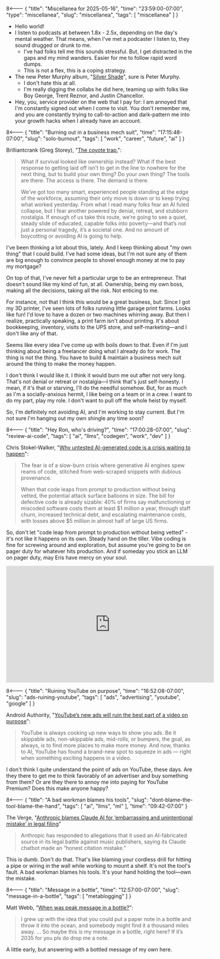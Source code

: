 8<--- { "title": "Miscellanea for 2025-05-16", "time": "23:59:00-07:00", "type": "miscellanea", "slug": "miscellanea", "tags": [ "miscellanea" ] }

- Hello world!
- I listen to podcasts at between 1.8x - 2.5x, depending on the day's mental weather. That means, when I've met a podcaster I listen to, they sound drugged or drunk to me.
	- I’ve had folks tell me this sounds stressful. But, I get distracted in the gaps and my mind wanders. Easier for me to follow rapid word dumps. 
	- This is not a flex, this is a coping strategy. 
- The new Peter Murphy album, "[Silver Shade](https://petermurphy.bandcamp.com/album/silver-shade)", sure is Peter Murphy. 
	- I don't hate this at all.
	- I'm really digging the collabs he did here, teaming up with folks like Boy George, Trent Reznor, and Justin Chancellor.
- Hey, you, service provider on the web that I pay for: I am annoyed that I'm constantly signed out when I come to visit. You don't remember me, and you are constantly trying to call-to-action and dark-pattern me into your growth hacks when I already have an account.

8<--- { "title": "Burning out in a business mech suit", "time": "17:15:48-07:00", "slug": "solo-burnout", "tags": [ "work", "career", "future", "ai" ] }

Brilliantcrank (Greg Storey), "[The coyote trap.](https://brilliantcrank.com/the-coyote-trap/?ref=brilliantcrank-newsletter)":

> What if survival looked like ownership instead? What if the best response to getting laid off isn’t to get in the line to nowhere for the next thing, but to build your own thing? Do your own thing? The tools are there. The access is there. The demand is there.
>
> We’ve got too many smart, experienced people standing at the edge of the workforce, assuming their only move is down or to keep trying what worked yesterday. From what I read many folks fear an AI fuled collapse, but I fear another powered by denial, retreat, and stubborn nostalgia. If enough of us take this route, we’re going to see a quiet, steady slide of educated, capable folks into poverty—and that’s not just a personal tragedy, it’s a societal one. And no amount of boycotting or avoiding AI is going to help.

I've been thinking a lot about this, lately. And I keep thinking about "my own thing" that I could build. I've had some ideas, but I'm not sure any of them are big enough to convince people to shovel enough money at me to pay my mortgage?

On top of that, I've never felt a particular urge to be an entrepreneur. That doesn't sound like my kind of fun, at all. Ownership, being my own boss, making all the decisions, taking all the risk. Not enticing to me.

For instance, not that I think this would be a great business, but: Since I got my 3D printer, I've seen lots of folks running little garage print farms. Looks like fun! I'd love to have a dozen or two machines whirring away. But then I realize, practically speaking, a print farm isn't about printing. It's about bookkeeping, inventory, visits to the UPS store, and self-marketing—and I don't like any of that.

Seems like every idea I've come up with boils down to that. Even if I'm just thinking about being a freelancer doing what I already do for work. The thing is not the thing. You have to build & maintain a business mech suit around the thing to make the money happen.

I don't think I would like it. I think it would burn me out after not very long. That's not denial or retreat or nostalgia—I think that's just self-honesty. I mean, if it's that or starving, I'll do the needful somehow. But, for as much as I'm a socially-anxious hermit, I like being on a team or in a crew. I want to do my part, play my role. I don't want to pull off the whole heist by myself.

So, I'm definitely not avoiding AI, and I'm working to stay current. But I'm not sure I'm hanging out my own shingle any time soon?

8<--- { "title": "Hey Ron, who's driving?", "time": "17:00:28-07:00", "slug": "review-ai-code", "tags": [ "ai", "llms", "codegen", "work", "dev" ] }

Chris Stokel-Walker, "[Why untested AI-generated code is a crisis waiting to happen](https://leaddev.com/software-quality/why-untested-ai-generated-code-is-a-crisis-waiting-to-happen)":

> The fear is of a slow-burn crisis where generative AI engines spew reams of code, stitched from web-scraped snippets with dubious provenance. 
> 
> When that code leaps from prompt to production without being vetted, the potential attack surface balloons in size. The bill for defective code is already sizable: 40% of firms say malfunctioning or miscoded software costs them at least $1 million a year, through staff churn, increased technical debt, and escalating maintenance costs, with losses above $5 million in almost half of large US firms.

So, don't let "code leap from prompt to production without being vetted" - it's not like it happens on its own. Steady hand on the tiller. Vibe coding is fine for screwing around and exploration, but assume you're going to be on pager duty for whatever hits production. And if someday you stick an LLM on pager duty, may Eris have mercy on your soul.

<iframe width="560" height="315" src="https://www.youtube.com/embed/IfY49zx7RU0?si=Gx2gyj-rqsBSHoL-&amp;start=46" title="YouTube video player" frameborder="0" allow="accelerometer; autoplay; clipboard-write; encrypted-media; gyroscope; picture-in-picture; web-share" referrerpolicy="strict-origin-when-cross-origin" allowfullscreen></iframe>

8<--- { "title": "Ruining YouTube on purpose", "time": "16:52:08-07:00", "slug": "ads-ruining-youtube", "tags": [ "ads", "advertising", "youtube", "google" ] }

Android Authority, "[YouTube’s new ads will ruin the best part of a video on purpose](https://www.androidauthority.com/youtube-peak-points-ads-3557905/)":

> YouTube is always cooking up new ways to show you ads. Be it skippable ads, non-skippable ads, mid-rolls, or bumpers, the goal, as always, is to find more places to make more money. And now, thanks to AI, YouTube has found a brand-new spot to squeeze in ads — right when something exciting happens in a video.

I don't think I quite understand the point of ads on YouTube, these days. Are they there to get me to think favorably of an advertiser and buy something from them? Or are they there to annoy me into paying for YouTube Premium? Does this make anyone happy?

8<--- { "title": "A bad workman blames his tools", "slug": "dont-blame-the-tool-blame-the-hand", "tags": [ "ai", "llms", "ml" ], "time": "09:42-07:00" }

The Verge, "[Anthropic blames Claude AI for ‘embarrassing and unintentional mistake’ in legal filing](https://www.theverge.com/news/668315/anthropic-claude-legal-filing-citation-error)"

> Anthropic has responded to allegations that it used an AI-fabricated source in its legal battle against music publishers, saying its Claude chatbot made an “honest citation mistake.”

This is dumb. Don't do that. That's like blaming your cordless drill for hitting a pipe or wiring in the wall while working to mount a shelf. It's not the tool's fault. A bad workman blames his tools. It's your hand holding the tool—own the mistake.

8<--- { "title": "Message in a bottle", "time": "12:57:00-07:00", "slug": "message-in-a-bottle", "tags": [ "metablogging" ] }

Matt Webb, "[When was peak message in a bottle?](https://interconnected.org/home/2025/05/16/bottle)":

> I grew up with the idea that you could put a paper note in a bottle and throw it into the ocean, and somebody might find it a thousand miles away.
> ...
> So maybe this is my message in a bottle, right here? If it’s 2035 for you pls do drop me a note.

A little early, but answering with a bottled message of my own here.
